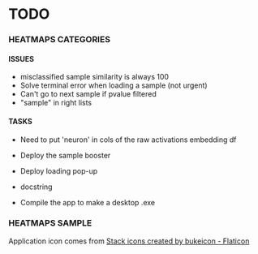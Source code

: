 # **TODO**

### HEATMAPS CATEGORIES

#### ISSUES
* misclassified sample similarity is always 100
* Solve terminal error when loading a sample (not urgent)
* Can't go to next sample if pvalue filtered
* "sample" in right lists

#### TASKS

* Need to put 'neuron' in cols of the raw activations embedding df
* Deploy the sample booster
* Deploy loading pop-up

* docstring

* Compile the app to make a desktop .exe

### HEATMAPS SAMPLE

Application icon comes from <a href="https://www.flaticon.com/free-icons/stack" title="stack icons">Stack icons created by bukeicon - Flaticon</a>